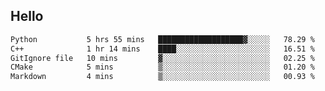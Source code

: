## Hello
<!--START_SECTION:waka-->

```txt
Python           5 hrs 55 mins   ███████████████████▓░░░░░   78.29 %
C++              1 hr 14 mins    ████░░░░░░░░░░░░░░░░░░░░░   16.51 %
GitIgnore file   10 mins         ▓░░░░░░░░░░░░░░░░░░░░░░░░   02.25 %
CMake            5 mins          ▒░░░░░░░░░░░░░░░░░░░░░░░░   01.20 %
Markdown         4 mins          ▒░░░░░░░░░░░░░░░░░░░░░░░░   00.93 %
```

<!--END_SECTION:waka-->
